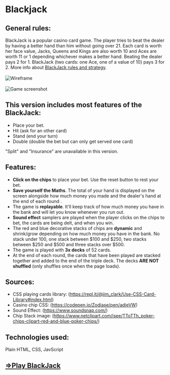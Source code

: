 # Blackjack

## General rules:
BlackJack is a popular casino card game. The player tries to beat the dealer by having a better hand than him without going over 21.
Each card is worth her face value, Jacks, Queens and Kings are also worth 10 and Aces are worth 11 or 1 depending whichever makes a better hand.
Beating the dealer pays 2 for 1. BlackJack (two cards: one Ace, one of a value of 10) pays 3 for 2. More info about [BlackJack rules and strategy](http://www.hitorstand.net/strategy.php).
<br/><br/>
![Wireframe](https://i.imgur.com/GgJVIaB.jpg)
<br/><br/>
![Game screenshot](https://i.imgur.com/9zb79Mp.jpg)  


## This version includes most features of the BlackJack:
- Place your bet.
- Hit (ask for an other card)
- Stand (end your turn)
- Double (double the bet but can only get served one card)

"Split" and "Insurance" are unavailable in this version.

## Features:
- **Click on the chips** to place your bet. Use the reset button to rest your bet.
- **Save yourself the Maths**. The total of your hand is displayed on the screen alongside how much money you made  and the dealer's hand at the end of each round .
- The game is **replayable**. It'll keep track of how much money you have in the bank and will let you know whenever you run out.
- **Sound effect** samplers are played when the player clicks on the chips to bet, the cards are being delt, and when you win.
- The red and blue decorative stacks of chips are **dynamic** and shrink/grow depending on how much money you have in the bank.
No stack under 100, one stack between $100 and $250, two stacks between $250 and $500 and three stacks over $500.
- The game is played with **3x decks** of 52 cards.
- At the end of each round, the cards that have been played are stacked together and added to the end of the triple deck.
The decks **ARE NOT shuffled** (only shuffles once when the page loads).

## Sources:
- CSS playing cards library: (https://repl.it/@jim_clark/Use-CSS-Card-Library#index.html)  
- Casino chip CSS: (https://codepen.io/Zodiase/pen/adjeVW)  
- Sound Effect: (https://www.soundsnap.com/)  
- Chip Stack image: (https://www.netclipart.com/isee/TToTTh_poker-chips-clipart-red-and-blue-poker-chips/)  


## Technologies used:
Plain HTML, CSS, JavScript  

## [=>Play BlackJack](https://r0mano.github.io/Blackjack/)

